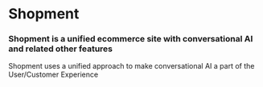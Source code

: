 # Shopment

### Shopment is a unified ecommerce site with conversational AI and related other features

Shopment uses a unified approach to make conversational AI a part of the User/Customer Experience
